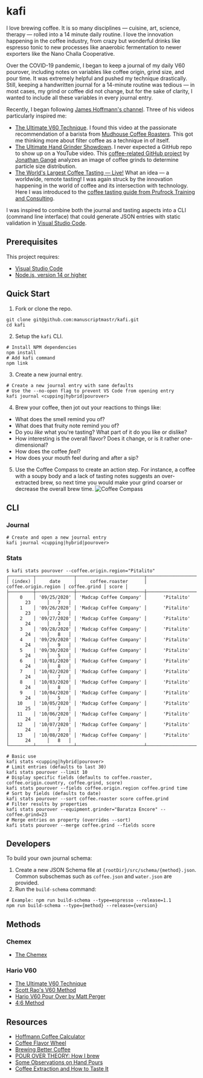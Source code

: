 # kafi

I love brewing coffee. It is so many disciplines — cuisine, art, science, therapy — rolled into a 14 minute daily routine. I love the innovation happening in the coffee industry, from crazy but wonderful drinks like espresso tonic to new processes like anaerobic fermentation to newer exporters like the Nano Challa Cooperative.

Over the COVID-19 pandemic, I began to keep a journal of my daily V60 pourover, including notes on variables like coffee origin, grind size, and pour time. It was extremely helpful and pushed my technique drastically. Still, keeping a handwritten journal for a 14-minute routine was tedious — in most cases, my grind or coffee did not change, but for the sake of clarity, I wanted to include all these variables in every journal entry.

Recently, I began following [James Hoffmann's channel](https://www.youtube.com/channel/UCMb0O2CdPBNi-QqPk5T3gsQ). Three of his videos particularly inspired me:

- [The Ultimate V60 Technique](https://www.youtube.com/watch?v=AI4ynXzkSQo). I found this video at the passionate recommendation of a barista from [Mudhouse Coffee Roasters](https://mudhouse.com/). This got me thinking more about filter coffee as a technique in of itself.
- [The Ultimate Hand Grinder Showdown](https://www.youtube.com/watch?v=dn9OuRl1F3k). I never expected a GitHub repo to show up on a YouTube video. This [coffee-related GitHub project](https://github.com/jgagneastro/coffeegrindsize) by [Jonathan Gangé](https://github.com/jgagneastro) analyzes an image of coffee grinds to determine particle size distribution.
- [The World's Largest Coffee Tasting — Live!](https://www.youtube.com/watch?v=JI7PQu-i578) What an idea — a worldwide, remote tasting! I was again struck by the innovation happening in the world of coffee and its intersection with technology. Here I was introduced to the [coffee tasting guide from Prufrock Training and Consulting](http://bit.ly/HoffmannCoffeePDF).

I was inspired to combine both the journal and tasting aspects into a CLI (command line interface) that could generate JSON entries with static validation in [Visual Studio Code](https://code.visualstudio.com/).

## Prerequisites

This project requires:

- [Visual Studio Code](https://code.visualstudio.com/)
- [Node.js, version 14 or higher](https://nodejs.org/en/)

## Quick Start

1. Fork or clone the repo.

```shell
git clone git@github.com:manuscriptmastr/kafi.git
cd kafi
```

2. Setup the `kafi` CLI.

```shell
# Install NPM dependencies
npm install
# Add kafi command
npm link
```

3. Create a new journal entry.

```shell
# Create a new journal entry with sane defaults
# Use the --no-open flag to prevent VS Code from opening entry
kafi journal <cupping|hybrid|pourover>
```

4. Brew your coffee, then jot out your reactions to things like:

- What does the smell remind you of?
- What does that fruity note remind you of?
- Do you _like_ what you're tasting? What part of it do you like or dislike?
- How interesting is the overall flavor? Does it change, or is it rather one-dimensional?
- How does the coffee _feel_?
- How does your mouth feel during and after a sip?

5. Use the Coffee Compass to create an action step. For instance, a coffee with a soupy body and a lack of tasting notes suggests an over-extracted brew, so next time you would make your grind coarser or decrease the overall brew time.
   ![Coffee Compass](./coffee-compass.jpg)

## CLI

### Journal

```shell
# Create and open a new journal entry
kafi journal <cupping|hybrid|pourover>
```

### Stats

```shell
$ kafi stats pourover --coffee.origin.region="Pitalito"
┌─────────┬──────────────┬─────────────────────────┬──────────────────────┬──────────────┬───────┐
│ (index) │     date     │     coffee.roaster      │ coffee.origin.region │ coffee.grind │ score │
├─────────┼──────────────┼─────────────────────────┼──────────────────────┼──────────────┼───────┤
│    0    │ '09/25/2020' │ 'Madcap Coffee Company' │      'Pitalito'      │      23      │   7   │
│    1    │ '09/26/2020' │ 'Madcap Coffee Company' │      'Pitalito'      │      23      │   2   │
│    2    │ '09/27/2020' │ 'Madcap Coffee Company' │      'Pitalito'      │      24      │   3   │
│    3    │ '09/28/2020' │ 'Madcap Coffee Company' │      'Pitalito'      │      24      │   8   │
│    4    │ '09/29/2020' │ 'Madcap Coffee Company' │      'Pitalito'      │      24      │   9   │
│    5    │ '09/30/2020' │ 'Madcap Coffee Company' │      'Pitalito'      │      24      │   5   │
│    6    │ '10/01/2020' │ 'Madcap Coffee Company' │      'Pitalito'      │      24      │   8   │
│    7    │ '10/02/2020' │ 'Madcap Coffee Company' │      'Pitalito'      │      24      │   7   │
│    8    │ '10/03/2020' │ 'Madcap Coffee Company' │      'Pitalito'      │      24      │   8   │
│    9    │ '10/04/2020' │ 'Madcap Coffee Company' │      'Pitalito'      │      24      │   5   │
│   10    │ '10/05/2020' │ 'Madcap Coffee Company' │      'Pitalito'      │      25      │   7   │
│   11    │ '10/06/2020' │ 'Madcap Coffee Company' │      'Pitalito'      │      24      │   7   │
│   12    │ '10/07/2020' │ 'Madcap Coffee Company' │      'Pitalito'      │      24      │   7   │
│   13    │ '10/08/2020' │ 'Madcap Coffee Company' │      'Pitalito'      │      24      │   8   │
└─────────┴──────────────┴─────────────────────────┴──────────────────────┴──────────────┴───────┘
```

```shell
# Basic use
kafi stats <cupping|hybrid|pourover>
# Limit entries (defaults to last 30)
kafi stats pourover --limit 10
# Display specific fields (defaults to coffee.roaster, coffee.origin.country, coffee.grind, score)
kafi stats pourover --fields coffee.origin.region coffee.grind time
# Sort by fields (defaults to date)
kafi stats pourover --sort coffee.roaster score coffee.grind
# Filter results by properties
kafi stats pourover --equipment.grinder="Baratza Encore" --coffee.grind=23
# Merge entries on property (overrides --sort)
kafi stats pourover --merge coffee.grind --fields score
```

## Developers

To build your own journal schema:
1. Create a new JSON Schema file at `{rootDir}/src/schema/{method}.json`. Common subschemas such as `coffee.json` and `water.json` are provided.
2. Run the `build-schema` command:
```shell
# Example: npm run build-schema --type=espresso --release=1.1
npm run build-schema --type={method} --release={version}
```

## Methods

### Chemex

- [The Chemex](https://youtu.be/ikt-X5x7yoc?t=427)

### Hario V60

- [The Ultimate V60 Technique](https://www.youtube.com/watch?v=AI4ynXzkSQo)
- [Scott Rao's V60 Method](https://www.youtube.com/watch?v=c0Qe_ASxfNM)
- [Hario V60 Pour Over by Matt Perger](https://vimeo.com/46612013)
- [4:6 Method](https://www.youtube.com/watch?v=wmCW8xSWGZY)

## Resources

- [Hoffmann Coffee Calculator](https://coda.io/@alessandro-mingione/hoffmann-coffee-calculator)
- [Coffee Flavor Wheel](https://notbadcoffee.com/flavor-wheel-en/)
- [Brewing Better Coffee](https://coffeeadastra.com/2018/11/30/brewing-better-coffee/)
- [POUR OVER THEORY: How I brew](https://medium.com/@dngilb/pour-over-theory-how-i-brew-6c07aff69ca4)
- [Some Observations on Hand Pours](https://www.scottrao.com/blog/2016/10/8/some-observations-on-hand-pours)
- [Coffee Extraction and How to Taste It](https://www.baristahustle.com/blog/coffee-extraction-and-how-to-taste-it/)
